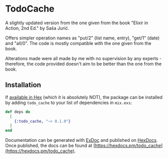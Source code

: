# TodoCache

A slightly updated version from the one given from the book "Elixir in Action, 2nd Ed." by Sas̄a Jurić.

Offers simpler operation names as "put/2" (list name, entry), "get/1" (date) and "all/0". The code is mostly compatible with the one given from the book.

Alterations made were all made by me with no supervision by any experts - therefore, the code provided doesn't aim to be better than the one from the book.

## Installation

If [available in Hex](https://hex.pm/docs/publish) (which it is absolutely NOT), the package can be installed
by adding `todo_cache` to your list of dependencies in `mix.exs`:

```elixir
def deps do
  [
    {:todo_cache, "~> 0.1.0"}
  ]
end
```

Documentation can be generated with [ExDoc](https://github.com/elixir-lang/ex_doc)
and published on [HexDocs](https://hexdocs.pm). Once published, the docs can
be found at [https://hexdocs.pm/todo_cache](https://hexdocs.pm/todo_cache).


